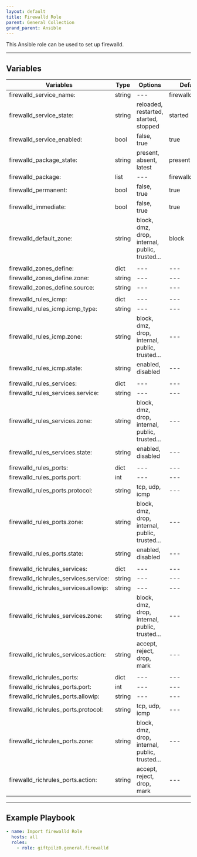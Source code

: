 ```yaml
---
layout: default
title: Firewalld Role
parent: General Collection
grand_parent: Ansible
---
```


This Ansible role can be used to set up firewalld.

______________________________________________________________________

## Variables

| Variables                             | Type   | Options                                        | Defaults          |
| ------------------------------------- | ------ | ---------------------------------------------- | ----------------- |
| firewalld_service_name:               | string | ---                                            | firewalld.service |
| firewalld_service_state:              | string | reloaded, restarted, started, stopped          | started           |
| firewalld_service_enabled:            | bool   | false, true                                    | true              |
| firewalld_package_state:              | string | present, absent, latest                        | present           |
| firewalld_package:                    | list   | ---                                            | firewalld         |
| firewalld_permanent:                  | bool   | false, true                                    | true              |
| firewalld_immediate:                  | bool   | false, true                                    | true              |
| firewalld_default_zone:               | string | block, dmz, drop, internal, public, trusted... | block             |
|                                       |        |                                                |                   |
| firewalld_zones_define:               | dict   | ---                                            | ---               |
| firewalld_zones_define.zone:          | string | ---                                            | ---               |
| firewalld_zones_define.source:        | string | ---                                            | ---               |
|                                       |        |                                                |                   |
| firewalld_rules_icmp:                 | dict   | ---                                            | ---               |
| firewalld_rules_icmp.icmp_type:       | string | ---                                            | ---               |
| firewalld_rules_icmp.zone:            | string | block, dmz, drop, internal, public, trusted... | ---               |
| firewalld_rules_icmp.state:           | string | enabled, disabled                              | ---               |
|                                       |        |                                                |                   |
| firewalld_rules_services:             | dict   | ---                                            | ---               |
| firewalld_rules_services.service:     | string | ---                                            | ---               |
| firewalld_rules_services.zone:        | string | block, dmz, drop, internal, public, trusted... | ---               |
| firewalld_rules_services.state:       | string | enabled, disabled                              | ---               |
|                                       |        |                                                |                   |
| firewalld_rules_ports:                | dict   | ---                                            | ---               |
| firewalld_rules_ports.port:           | int    | ---                                            | ---               |
| firewalld_rules_ports.protocol:       | string | tcp, udp, icmp                                 | ---               |
| firewalld_rules_ports.zone:           | string | block, dmz, drop, internal, public, trusted... | ---               |
| firewalld_rules_ports.state:          | string | enabled, disabled                              | ---               |
|                                       |        |                                                |                   |
| firewalld_richrules_services:         | dict   | ---                                            | ---               |
| firewalld_richrules_services.service: | string | ---                                            | ---               |
| firewalld_richrules_services.allowip: | string | ---                                            | ---               |
| firewalld_richrules_services.zone:    | string | block, dmz, drop, internal, public, trusted... | ---               |
| firewalld_richrules_services.action:  | string | accept, reject, drop, mark                     | ---               |
|                                       |        |                                                |                   |
| firewalld_richrules_ports:            | dict   | ---                                            | ---               |
| firewalld_richrules_ports.port:       | int    | ---                                            | ---               |
| firewalld_richrules_ports.allowip:    | string | ---                                            | ---               |
| firewalld_richrules_ports.protocol:   | string | tcp, udp, icmp                                 | ---               |
| firewalld_richrules_ports.zone:       | string | block, dmz, drop, internal, public, trusted... | ---               |
| firewalld_richrules_ports.action:     | string | accept, reject, drop, mark                     | ---               |

______________________________________________________________________

## Example Playbook

```yaml
- name: Import firewalld Role
  hosts: all
  roles:
    - role: giftpilz0.general.firewalld
```
